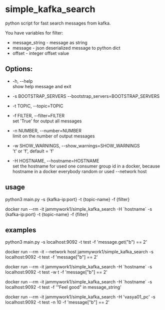 # simple_kafka_search

python script for fast search messages from kafka.

You have variables for filter:
  - message_string - message as string
  - message - json deserialized message to python dict
  - offset - integer offset value 

## Options:
  - -h, --help                                                      
    show help message and exit
  
  - -s BOOTSTRAP_SERVERS --bootstrap_servers=BOOTSTRAP_SERVERS

  - -t TOPIC, --topic=TOPIC

  - -f FILTER, --filter=FILTER                                      
    set 'True' for output all messages

  - -n NUMBER, --number=NUMBER                                      
    limit on the number of output messages

  - -w SHOW_WARNINGS, --show_warnings=SHOW_WARNINGS                 
    't' or 'f', default = 'f'      

  - -H HOSTNAME, --hostname=HOSTNAME                                
    set the hostname for used one consumer group id in a docker, because hostname in a docker everybody random or used --network host


## usage

python3 main.py -s {kafka-ip:port} -t {topic-name} -f {filter}


docker run --rm -it jammywork1/simple_kafka_search -H \`hostname\` -s {kafka-ip:port} -t {topic-name} -f {filter}

## examples
python3 main.py -s localhost:9092 -t test -f 'message.get("b") == 2'

docker run --rm -it --network host jammywork1/simple_kafka_search -s localhost:9092 -t test -f 'message["b"] == 2'

docker run --rm -it jammywork1/simple_kafka_search  -H \`hostname\` -s localhost:9092 -t test -w t -f 'message["b"] == 2' 

docker run --rm -it jammywork1/simple_kafka_search  -H \`hostname\` -s localhost:9092 -t test -f '"Feel good" in message_string' 

docker run --rm -it jammywork1/simple_kafka_search  -H 'vasya01_pc' -s localhost:9092 -t test -n 10 -f 'message["b"] == 2' 


